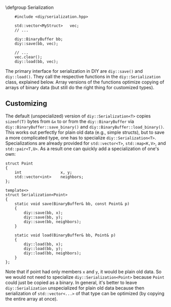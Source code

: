 \defgroup Serialization

~~~~{.cpp}
    #include <diy/serialization.hpp>

    std::vector<MyStruct>   vec;
    // ...

    diy::BinaryBuffer bb;
    diy::save(bb, vec);

    // ...
    vec.clear();
    diy::load(bb, vec);
~~~~


The primary interface for serialization in DIY are `diy::save()` and
`diy::load()`.  They call the respective functions in the `diy::Serialization`
class, explained below.
Array versions of the functions optimize copying of arrays of binary data (but
still do the right thing for customized types).


Customizing
-----------

The default (unspecialized) version of `diy::Serialization<T>` copies
`sizeof(T)` bytes from `&x` to or from the `diy::BinaryBuffer`
via `diy::BinaryBuffer::save_binary()` and `diy::BinaryBuffer::load_binary()`.
This works out perfectly for plain old data (e.g., simple structs), but
to save a more complicated type, one has to specialize
`diy::Serialization<T>`. Specializations are already provided for
`std::vector<T>`, `std::map<K,V>`, and `std::pair<T,U>`.
As a result one can quickly add a specialization of one's own:

~~~~{.cpp}
struct Point
{
    int                 x, y;
    std::vector<int>    neighbors;
};

template<>
struct Serialization<Point>
{
    static void save(BinaryBuffer& bb, const Point& p)
    {
        diy::save(bb, x);
        diy::save(bb, y);
        diy::save(bb, neighbors);
    }

    static void load(BinaryBuffer& bb, Point& p)
    {
        diy::load(bb, x);
        diy::load(bb, y);
        diy::load(bb, neighbors);
    }
};
~~~~

Note that if point had only members `x` and `y`, it would be plain old data.
So we would not need to specialize `diy::Serialization<Point>` because `Point`
could just be copied as a binary. In general, it's better to leave
`diy::Serialization` unspecialized for plain old data because then serialization
of `std::vector<...>` of that type can be optimized (by copying the entire array
at once).

